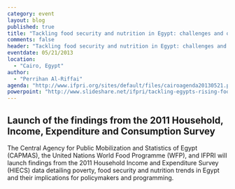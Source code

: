```yaml
---
category: event
layout: blog
published: true
title: "Tackling food security and nutrition in Egypt: challenges and opportunities"
comments: false
header: "Tackling food security and nutrition in Egypt: challenges and opportunities"
eventdate: 05/21/2013
location: 
  - "Cairo, Egypt"
author: 
  - "Perrihan Al-Riffai"
agenda: "http://www.ifpri.org/sites/default/files/cairoagenda20130521.pdf"
powerpoint: "http://www.slideshare.net/ifpri/tackling-egypts-rising-food-insecurity-in-times-of-transition"
---
```


## Launch of the findings from the 2011 Household, Income, Expenditure and Consumption Survey

The Central Agency for Public Mobilization and Statistics of Egypt (CAPMAS), the United Nations World Food Programme (WFP), and IFPRI will launch findings from the 2011 Household Income and Expenditure Survey (HIECS) data detailing poverty, food security and nutrition trends in Egypt and their implications for policymakers and programming.